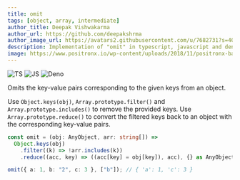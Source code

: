 ```yaml
---
title: omit
tags: [object, array, intermediate]
author_title: Deepak Vishwakarma
author_url: https://github.com/deepakshrma
author_image_url: https://avatars2.githubusercontent.com/u/7682731?s=400
description: Implementation of "omit" in typescript, javascript and deno.
image: https://www.positronx.io/wp-content/uploads/2018/11/positronx-banner-1152-1.jpg
---
```


![TS](https://img.shields.io/badge/supports-typescript-blue.svg?style=flat-square)
![JS](https://img.shields.io/badge/supports-javascript-yellow.svg?style=flat-square)
![Deno](https://img.shields.io/badge/supports-deno-green.svg?style=flat-square)

Omits the key-value pairs corresponding to the given keys from an object.

Use `Object.keys(obj)`, `Array.prototype.filter()` and `Array.prototype.includes()` to remove the provided keys.
Use `Array.prototype.reduce()` to convert the filtered keys back to an object with the corresponding key-value pairs.

```ts title="typescript"
const omit = (obj: AnyObject, arr: string[]) =>
  Object.keys(obj)
    .filter((k) => !arr.includes(k))
    .reduce((acc, key) => ((acc[key] = obj[key]), acc), {} as AnyObject);
```

```ts title="typescript"
omit({ a: 1, b: "2", c: 3 }, ["b"]); // { 'a': 1, 'c': 3 }
```
